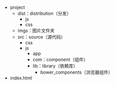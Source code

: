 * project
    * dist：distribution（分发）
        * js
        * css
    * imgs：图片文件夹
    * src：source（源代码）
        * css
        * js
            * app
            * com：component（组件）
            * lib：library（依赖库）
                * bower_components（浏览器组件）
* index.html



